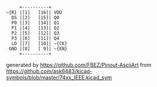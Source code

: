 

	     +----------+
	~{R} |[1]   [16]| VDD
	  DS |[2]   [15]| Q0
	  P0 |[3]   [14]| Q1
	  P1 |[4]   [13]| Q2
	  P2 |[5]   [12]| Q3
	  P3 |[6]   [11]| Q4
	  LD |[7]   [10]| ~{CK}
	 GND |[8]   [ 9]| ~{EN}
	     +----------+


generated by https://github.com/FBEZ/Pinout-AsciiArt from https://github.com/ask6483/kicad-symbols/blob/master/74xx_IEEE.kicad_sym